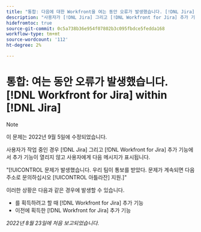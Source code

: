 ```yaml
---
title: "통합: 다음에 대한 Workfront을 여는 동안 오류가 발생했습니다. [!DNL Jira] Jira 내"
description: "사용자가 [!DNL Jira] 그리고 [!DNL Workfront for Jira] 추가 기능에서 추가 기능이 열리지 않고 사용자에게 오류 메시지가 표시됩니다."
hidefromtoc: true
source-git-commit: 0c5a738b36e954f07802b3c095fbdce5fedda168
workflow-type: tm+mt
source-wordcount: '112'
ht-degree: 2%

---
```



# 통합: 여는 동안 오류가 발생했습니다. [!DNL Workfront for Jira] within [!DNL Jira]

>[!NOTE]
>
>이 문제는 2022년 9월 5일에 수정되었습니다.

사용자가 작업 중인 경우 [!DNL Jira] 그리고 [!DNL Workfront for Jira] 추가 기능에서 추가 기능이 열리지 않고 사용자에게 다음 메시지가 표시됩니다.

&quot;[!UICONTROL 문제가 발생했습니다. 우리 팀이 통보를 받았다. 문제가 계속되면 다음 주소로 문의하십시오 [!UICONTROL 아틀라잔] 지원.]&quot;

이러한 상황은 다음과 같은 경우에 발생할 수 있습니다.

* 를 획득하려고 할 때 [!DNL Workfront for Jira] 추가 기능
* 이전에 획득한 [!DNL Workfront for Jira] 추가 기능

_2022년 8월 23일에 처음 보고되었습니다._

